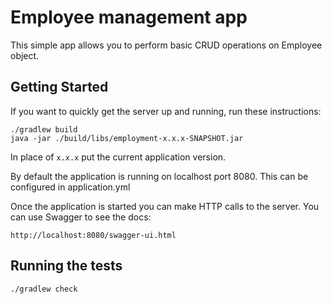 # Employee management app

This simple app allows you to perform basic CRUD operations on Employee object.

## Getting Started

If you want to quickly get the server up and running, run these instructions:
```
./gradlew build
java -jar ./build/libs/employment-x.x.x-SNAPSHOT.jar
```
In place of `x.x.x` put the current application version.

By default the application is running on localhost port 8080. This can be configured in application.yml

Once the application is started you can make HTTP calls to the server.
You can use Swagger to see the docs:

```
http://localhost:8080/swagger-ui.html
```

## Running the tests

```
./gradlew check
```
